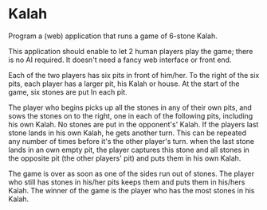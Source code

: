 # Kalah

Program a (web) application that runs a game of 6-stone Kalah.

This application should enable to let 2 human players play the game; there is no AI required.
It doesn't need a fancy web interface or front end.

Each of the two players has six pits in front of him/her. To the right of the six pits, each player
has a larger pit, his Kalah or house. At the start of the game, six stones are put In each pit.

The player who begins picks up all the stones in any of their own pits, and sows the stones on to
the right, one in each of the following pits, including his own Kalah. No stones are put in the
opponent's' Kalah. If the players last stone lands in his own Kalah, he gets another turn. This can
be repeated any number of times before it's the other player's turn.
when the last stone lands in an own empty pit, the player captures this stone and all stones in
the opposite pit (the other players' pit) and puts them in his own Kalah.

The game is over as soon as one of the sides run out of stones. The player who still has stones
in his/her pits keeps them and puts them in his/hers Kalah. The winner of the game is the player
who has the most stones in his Kalah.
